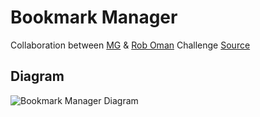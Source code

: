 # Bookmark Manager
Collaboration between [MG](https://github.com/ruiined) & [Rob Oman](https://github.com/r94o)
Challenge [Source](https://github.com/makersacademy/course/blob/main/bookmark_manager/00_challenge_map.md)
## Diagram
![Bookmark Manager Diagram](/blob/main/images/bookmark_manager_diagram.jpg)
